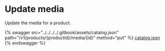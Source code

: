 # Update media

Update the media for a product.

{% swagger src="../../../../.gitbook/assets/catalog.json" path="/v1/products/{productId}/media/{id}" method="put" %}
[catalog.json](../../../../.gitbook/assets/catalog.json)
{% endswagger %}
